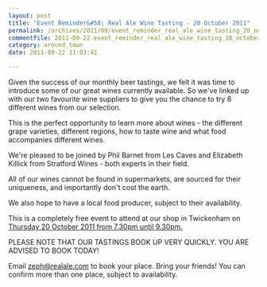 ```yaml
---
layout: post
title: "Event Reminder&#58; Real Ale Wine Tasting - 20 October 2011"
permalink: /archives/2011/09/event_reminder_real_ale_wine_tasting_20_october_20.html
commentfile: 2011-09-22-event_reminder_real_ale_wine_tasting_20_october_20
category: around_town
date: 2011-09-22 11:03:41

---
```


Given the success of our monthly beer tastings, we felt it was time to introduce some of our great wines currently available. So we've linked up with our two favourite wine suppliers to give you the chance to try 8 different wines from our selection.

This is the perfect opportunity to learn more about wines - the different grape varieties, different regions, how to taste wine and what food accompanies different wines.

We're pleased to be joined by Phil Barnet from Les Caves and Elizabeth Killick from Stratford Wines - both experts in their field.

All of our wines cannot be found in supermarkets, are sourced for their uniqueness, and importantly don't cost the earth.

We also hope to have a local food producer, subject to their availability.

This is a completely free event to attend at our shop in Twickenham on [Thursday 20 October 2011 from 7.30pm until 9.30pm.](https://stmargarets.london/event/event/200705143062)

PLEASE NOTE THAT OUR TASTINGS BOOK UP VERY QUICKLY. YOU ARE ADVISED TO BOOK TODAY!

Email <zeph@realale.com> to book your place. Bring your friends! You can confirm more than one place, subject to availability.
